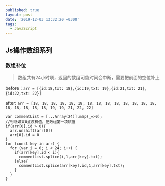 ```yaml
---
published: true
layout: post
date: '2019-12-03 13:32:20 +0300'
tags:
  - JavaScript
---
```

## Js操作数组系列

### 数组补位
>数组共有24小时项，返回的数组可能时间会中断，需要把前面的空位补上

before：`arr = [{id:18,txt: 18},{id:19,txt: 19},{id:21,txt: 21},{id:22,txt: 22}]`

after: `arr = [18, 18, 18, 18, 18, 18, 18, 18, 18, 18, 18, 18, 18, 18, 18, 18, 18, 18, 18, 19, 19, 21, 22, 22]`

```
var commentList = [...Array(24)].map(_=>0);
//判断如果0点没有值，把数组第一项赋值
if(arr[0].id > 0){
  arr.unshift(arr[0])
  arr[0].id = 0
}
for (const key in arr) {
  for (var i = 0; i < 24; i++) {
    if(arr[key].id < i){
      commentList.splice(i,1,arr[key].txt);
    }else{
      commentList.splice(arr[key].id,1,arr[key].txt);
    }
  }
}
```